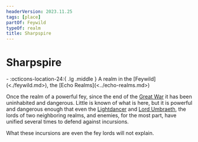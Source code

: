 ```yaml
---
headerVersion: 2023.11.25
tags: [place]
partOf: Feywild
typeOf: realm
title: Sharpspire
---
```

# Sharpspire
<div class="grid cards ext-narrow-margin ext-one-column" markdown>
-    :octicons-location-24:{ .lg .middle } A realm in the [Feywild](<./feywild.md>), the [Echo Realms](<../echo-realms.md>)  
</div>


Once the realm of a powerful fey, since the end of the [Great War](<../../../../events/1500s/great-war.md>) it has been uninhabited and dangerous. Little is known of what is here, but it is powerful and dangerous enough that even the [Lightdancer](<../../../../people/extraplanar-powers/lightdancer.md>) and [Lord Umbraeth](<../../../../people/extraplanar-powers/lord-umbraeth.md>), the lords of two neighboring realms, and enemies, for the most part, have unified several times to defend against incursions.

What these incursions are even the fey lords will not explain.